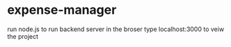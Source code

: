 # expense-manager

run node.js to run backend server
in the broser type localhost:3000 to veiw the project
